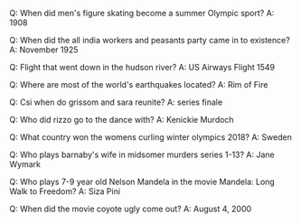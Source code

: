 Q: When did men's figure skating become a summer Olympic sport?
A: 1908

Q: When did the all india workers and peasants party came in to existence?
A: November 1925

Q: Flight that went down in the hudson river?
A: US Airways Flight 1549

Q: Where are most of the world's earthquakes located?
A: Rim of Fire

Q: Csi when do grissom and sara reunite?
A: series finale

Q: Who did rizzo go to the dance with?
A: Kenickie Murdoch

Q: What country won the womens curling winter olympics 2018?
A: Sweden

Q: Who plays barnaby's wife in midsomer murders series 1-13?
A: Jane Wymark

Q: Who plays 7-9 year old Nelson Mandela in the movie Mandela: Long Walk to Freedom?
A: Siza Pini

Q: When did the movie coyote ugly come out?
A: August 4, 2000